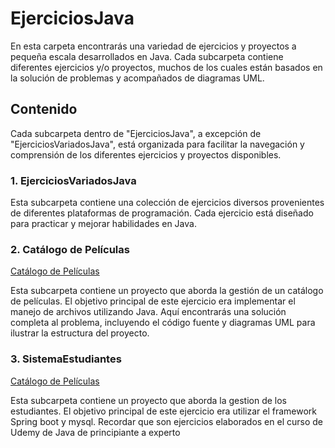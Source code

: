 # EjerciciosJava

En esta carpeta encontrarás una variedad de ejercicios y proyectos a pequeña escala desarrollados en Java. Cada subcarpeta contiene diferentes ejercicios y/o proyectos, muchos de los cuales están basados en la solución de problemas y acompañados de diagramas UML.

## Contenido

Cada subcarpeta dentro de "EjerciciosJava", a excepción de "EjerciciosVariadosJava", está organizada para facilitar la navegación y comprensión de los diferentes ejercicios y proyectos disponibles.

### 1. **EjerciciosVariadosJava**
   Esta subcarpeta contiene una colección de ejercicios diversos provenientes de diferentes plataformas de programación. Cada ejercicio está diseñado para practicar y mejorar habilidades en Java.

### 2. **Catálogo de Películas**
   [Catálogo de Películas](https://github.com/Joskmy/Ejercicios-varios/tree/main/EjerciciosJava/CatalogoPeliculas)
   
   Esta subcarpeta contiene un proyecto que aborda la gestión de un catálogo de películas. El objetivo principal de este ejercicio era implementar el manejo de archivos utilizando Java. Aquí encontrarás una solución completa al problema, incluyendo el código fuente y diagramas UML para ilustrar la estructura del proyecto.

### 3. **SistemaEstudiantes**
   [Catálogo de Películas](https://github.com/Joskmy/Ejercicios-varios/tree/main/EjerciciosJava/SistemaEstudiantesSpring)

   Esta subcarpeta contiene un proyecto que aborda la gestion de los estudiantes. El objetivo principal de este ejercicio era utilizar el framework Spring boot y mysql. Recordar que son ejercicios elaborados en el curso de Udemy de Java de principiante a experto
   
